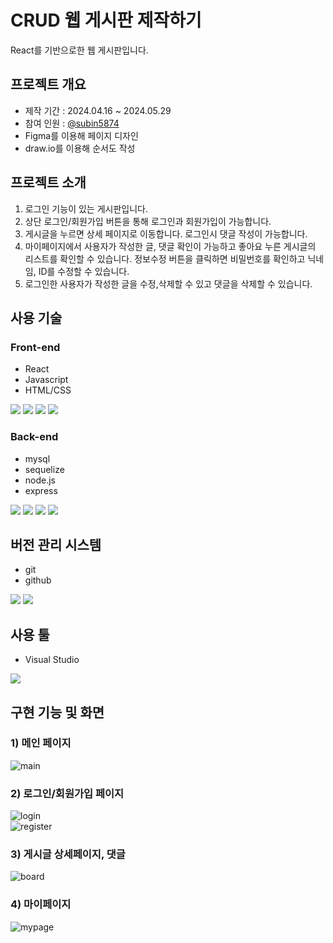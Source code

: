 # CRUD 웹 게시판 제작하기

React를 기반으로한 웹 게시판입니다.

## 프로젝트 개요

- 제작 기간 : 2024.04.16 ~ 2024.05.29
- 참여 인원 : [@subin5874](https://github.com/subin5874)
- Figma를 이용해 페이지 디자인
- draw.io를 이용해 순서도 작성

## 프로젝트 소개

1. 로그인 기능이 있는 게시판입니다.
2. 상단 로그인/회원가입 버튼을 통해 로그인과 회원가입이 가능합니다.
3. 게시글을 누르면 상세 페이지로 이동합니다. 로그인시 댓글 작성이 가능합니다.
4. 마이페이지에서 사용자가 작성한 글, 댓글 확인이 가능하고 좋아요 누른 게시글의 리스트를 확인할 수 있습니다. 정보수정 버튼을 클릭하면 비밀번호를 확인하고 닉네임, ID를 수정할 수 있습니다.
5. 로그인한 사용자가 작성한 글을 수정,삭제할 수 있고 댓글을 삭제할 수 있습니다.

## 사용 기술

### Front-end

- React
- Javascript
- HTML/CSS

<img src="https://img.shields.io/badge/react-61DAFB?style=for-the-badge&logo=react&logoColor=black"> <img src="https://img.shields.io/badge/javascript-F7DF1E?style=for-the-badge&logo=javascript&logoColor=black"> <img src="https://img.shields.io/badge/html5-E34F26?style=for-the-badge&logo=html5&logoColor=white"> <img src="https://img.shields.io/badge/css-1572B6?style=for-the-badge&logo=css3&logoColor=white">

### Back-end

- mysql
- sequelize
- node.js
- express

<img src="https://img.shields.io/badge/mysql-4479A1?style=for-the-badge&logo=mysql&logoColor=white"> <img src="https://img.shields.io/badge/sequelize-52B0E7?style=for-the-badge&logo=sequelize&logoColor=white"> <img src="https://img.shields.io/badge/node.js-339933?style=for-the-badge&logo=Node.js&logoColor=white"> <img src="https://img.shields.io/badge/express-000000?style=for-the-badge&logo=express&logoColor=white">

## 버전 관리 시스템

- git
- github

<img src="https://img.shields.io/badge/git-F05032?style=for-the-badge&logo=git&logoColor=white"> <img src="https://img.shields.io/badge/github-181717?style=for-the-badge&logo=github&logoColor=white">

## 사용 툴

- Visual Studio

<img src="https://img.shields.io/badge/visualstudiocode-007ACC?style=for-the-badge&logo=visualstudiocode&logoColor=white">

## 구현 기능 및 화면

### 1) 메인 페이지

![main](https://github.com/subin5874/react-study-board-project/assets/86753223/ffe2dd25-6935-43d6-a734-131953c5d4c5)

### 2) 로그인/회원가입 페이지

![login](https://github.com/subin5874/react-study-board-project/assets/86753223/157b56c6-fda5-4ec5-ad3c-176e31766757)  
![register](https://github.com/subin5874/react-study-board-project/assets/86753223/f0fd26af-fb15-4d36-845a-3005868468f3)

### 3) 게시글 상세페이지, 댓글

![board](https://github.com/subin5874/react-study-board-project/assets/86753223/97273fc9-5571-4c77-8c91-ac9bd6d688e6)

### 4) 마이페이지

![mypage](https://github.com/subin5874/react-study-board-project/assets/86753223/13c1f5e7-b4f6-443a-82bf-71bb4bdb0fd1)
